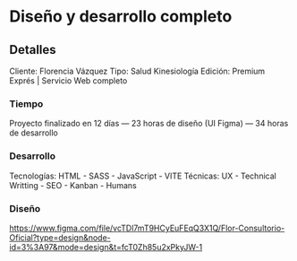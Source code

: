 # Diseño y desarrollo completo

## Detalles

Cliente: Florencia Vázquez
Tipo: Salud Kinesiología
Edición: Premium Exprés | Servicio Web completo

### Tiempo

Proyecto finalizado en 12 días
— 23 horas de diseño (UI Figma)
— 34 horas de desarrollo

### Desarrollo

Tecnologías: HTML - SASS - JavaScript - VITE
Técnicas: UX - Technical Writting - SEO - Kanban - Humans

### Diseño

https://www.figma.com/file/vcTDl7mT9HCyEuFEqQ3X1Q/Flor-Consultorio-Oficial?type=design&node-id=3%3A97&mode=design&t=fcT0Zh85u2xPkyJW-1